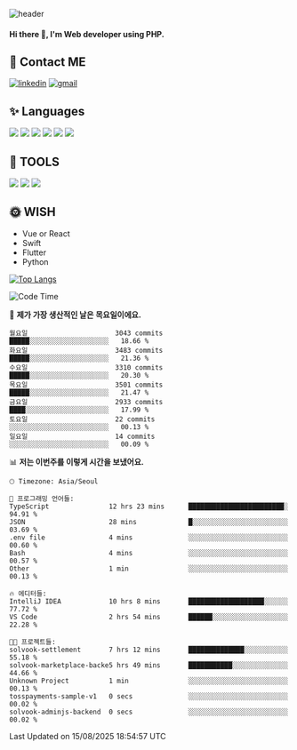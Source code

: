 ![header](https://capsule-render.vercel.app/api?type=waving&color=auto&height=300&section=header&text=Elin&fontSize=90&animation=twinkling)

#### Hi there 👋, I'm <b>Web developer</b> using PHP. ####

<!--
- 🔭 I’m currently working on Uniwill
- 🌱 I’m currently learning Vue or React or Python.
-->

<!---#### I am PHP developer --->

## 💌 Contact ME ###
[<img src='https://img.shields.io/badge/-EunjiKo-%230A66C2?style=flat-square&logo=LinkedIn&logoColor=white' alt='linkedin'>](https://www.linkedin.com/in/https://www.linkedin.com/in/eunji-ko-00a907164//)  [<img src='https://img.shields.io/badge/-einee214%40gmail.com-%23EA4335?style=flat-square&logo=Gmail&logoColor=white' alt='gmail'>](einee214@gmail.com)  


## ✨ Languages
<img src='https://img.shields.io/badge/-PHP-%23777BB4?style=for-the-badge&logo=PHP&logoColor=white'> <img src='https://img.shields.io/badge/-Laravel-%23FF2D20?style=for-the-badge&logo=Laravel&logoColor=white'> <img src='https://img.shields.io/badge/Jquery-%230769AD?style=for-the-badge&logo=Jquery&logoColor=white'> <img src='https://img.shields.io/badge/CSS3-%231572B6?style=for-the-badge&logo=CSS3&logoColor=white'> <img src='https://img.shields.io/badge/Bootstrap-%237952B3?style=for-the-badge&logo=Bootstrap&logoColor=white' > <img src='https://img.shields.io/badge/MySQL-%234479A1?style=for-the-badge&logo=MySQL&logoColor=white' >

## 🌷 TOOLS
<img src='https://img.shields.io/badge/PHPSTORM-%23000000?style=for-the-badge&logo=PhpStorm&logoColor=white' > <img src='https://img.shields.io/badge/GitLab-%23FCA121?style=for-the-badge&logo=GitLab&logoColor=white' > <img src='https://img.shields.io/badge/GitHub-%23181717?style=for-the-badge&logo=GitHub&logoColor=white'>


## 🌞 WISH
- Vue or React
- Swift
- Flutter
- Python


[![Top Langs](https://github-readme-stats.vercel.app/api/top-langs/?username=ein214&layout=compact)](https://github.com/anuraghazra/github-readme-stats)

<!--START_SECTION:waka-->
![Code Time](http://img.shields.io/badge/Code%20Time-4%2C396%20hrs%2029%20mins-blue)

📅 **제가 가장 생산적인 날은 목요일이에요.** 

```text
월요일                      3043 commits        █████░░░░░░░░░░░░░░░░░░░░   18.66 % 
화요일                      3483 commits        █████░░░░░░░░░░░░░░░░░░░░   21.36 % 
수요일                      3310 commits        █████░░░░░░░░░░░░░░░░░░░░   20.30 % 
목요일                      3501 commits        █████░░░░░░░░░░░░░░░░░░░░   21.47 % 
금요일                      2933 commits        ████░░░░░░░░░░░░░░░░░░░░░   17.99 % 
토요일                      22 commits          ░░░░░░░░░░░░░░░░░░░░░░░░░   00.13 % 
일요일                      14 commits          ░░░░░░░░░░░░░░░░░░░░░░░░░   00.09 % 
```


📊 **저는 이번주를 이렇게 시간을 보냈어요.** 

```text
🕑︎ Timezone: Asia/Seoul

💬 프로그래밍 언어들: 
TypeScript               12 hrs 23 mins      ████████████████████████░   94.91 % 
JSON                     28 mins             █░░░░░░░░░░░░░░░░░░░░░░░░   03.69 % 
.env file                4 mins              ░░░░░░░░░░░░░░░░░░░░░░░░░   00.60 % 
Bash                     4 mins              ░░░░░░░░░░░░░░░░░░░░░░░░░   00.57 % 
Other                    1 min               ░░░░░░░░░░░░░░░░░░░░░░░░░   00.13 % 

🔥 에디터들: 
IntelliJ IDEA            10 hrs 8 mins       ███████████████████░░░░░░   77.72 % 
VS Code                  2 hrs 54 mins       ██████░░░░░░░░░░░░░░░░░░░   22.28 % 

🐱‍💻 프로젝트들: 
solvook-settlement       7 hrs 12 mins       ██████████████░░░░░░░░░░░   55.18 % 
solvook-marketplace-backe5 hrs 49 mins       ███████████░░░░░░░░░░░░░░   44.66 % 
Unknown Project          1 min               ░░░░░░░░░░░░░░░░░░░░░░░░░   00.13 % 
tosspayments-sample-v1   0 secs              ░░░░░░░░░░░░░░░░░░░░░░░░░   00.02 % 
solvook-adminjs-backend  0 secs              ░░░░░░░░░░░░░░░░░░░░░░░░░   00.02 % 
```


 Last Updated on 15/08/2025 18:54:57 UTC
<!--END_SECTION:waka-->

<!---![GitHub stats](https://github-readme-stats.vercel.app/api?username=ein214&show_icons=true&theme=dracula)  --->



